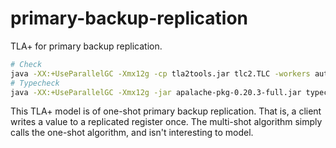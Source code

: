# primary-backup-replication

TLA+ for primary backup replication.

```bash
# Check
java -XX:+UseParallelGC -Xmx12g -cp tla2tools.jar tlc2.TLC -workers auto spec.tla
# Typecheck
java -XX:+UseParallelGC -Xmx12g -jar apalache-pkg-0.20.3-full.jar typecheck spec.tla
```

This TLA+ model is of one-shot primary backup replication. That is, a client writes a value to a replicated register once. The multi-shot algorithm simply calls the one-shot algorithm, and isn't interesting to model.
